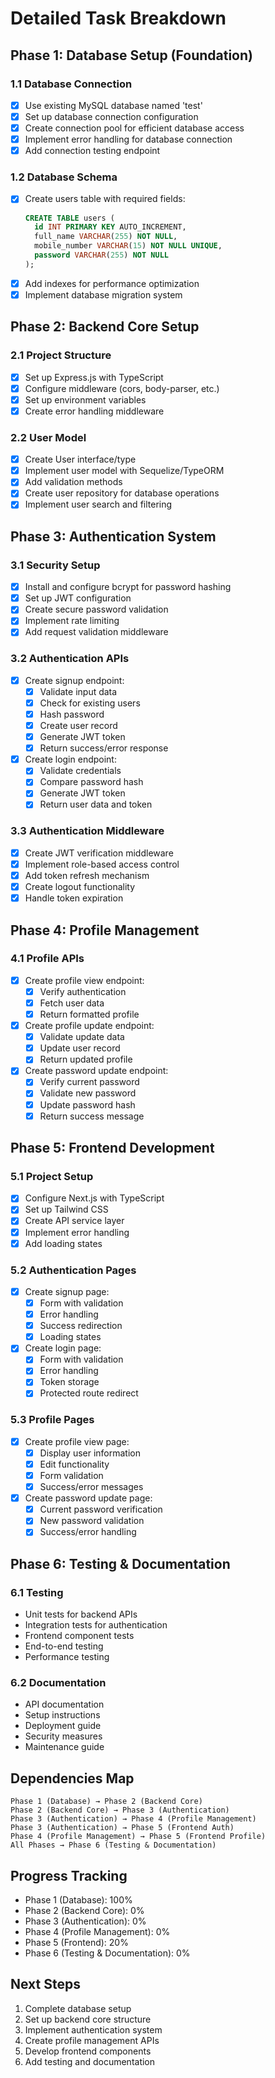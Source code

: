 # Detailed Task Breakdown

## Phase 1: Database Setup (Foundation)
### 1.1 Database Connection
- [x] Use existing MySQL database named 'test'
- [x] Set up database connection configuration
- [x] Create connection pool for efficient database access
- [x] Implement error handling for database connection
- [x] Add connection testing endpoint

### 1.2 Database Schema
- [x] Create users table with required fields:
  ```sql
  CREATE TABLE users (
    id INT PRIMARY KEY AUTO_INCREMENT,
    full_name VARCHAR(255) NOT NULL,
    mobile_number VARCHAR(15) NOT NULL UNIQUE,
    password VARCHAR(255) NOT NULL
  );
  ```
- [x] Add indexes for performance optimization
- [x] Implement database migration system

## Phase 2: Backend Core Setup
### 2.1 Project Structure
- [x] Set up Express.js with TypeScript
- [x] Configure middleware (cors, body-parser, etc.)
- [x] Set up environment variables
- [x] Create error handling middleware

### 2.2 User Model
- [x] Create User interface/type
- [x] Implement user model with Sequelize/TypeORM
- [x] Add validation methods
- [x] Create user repository for database operations
- [x] Implement user search and filtering

## Phase 3: Authentication System
### 3.1 Security Setup
- [x] Install and configure bcrypt for password hashing
- [x] Set up JWT configuration
- [x] Create secure password validation
- [x] Implement rate limiting
- [x] Add request validation middleware

### 3.2 Authentication APIs
- [x] Create signup endpoint:
  - [x] Validate input data
  - [x] Check for existing users
  - [x] Hash password
  - [x] Create user record
  - [x] Generate JWT token
  - [x] Return success/error response

- [x] Create login endpoint:
  - [x] Validate credentials
  - [x] Compare password hash
  - [x] Generate JWT token
  - [x] Return user data and token

### 3.3 Authentication Middleware
- [x] Create JWT verification middleware
- [x] Implement role-based access control
- [x] Add token refresh mechanism
- [x] Create logout functionality
- [x] Handle token expiration

## Phase 4: Profile Management
### 4.1 Profile APIs
- [x] Create profile view endpoint:
  - [x] Verify authentication
  - [x] Fetch user data
  - [x] Return formatted profile

- [x] Create profile update endpoint:
  - [x] Validate update data
  - [x] Update user record
  - [x] Return updated profile

- [x] Create password update endpoint:
  - [x] Verify current password
  - [x] Validate new password
  - [x] Update password hash
  - [x] Return success message

## Phase 5: Frontend Development
### 5.1 Project Setup
- [x] Configure Next.js with TypeScript
- [x] Set up Tailwind CSS
- [x] Create API service layer
- [x] Implement error handling
- [x] Add loading states

### 5.2 Authentication Pages
- [x] Create signup page:
  - [x] Form with validation
  - [x] Error handling
  - [x] Success redirection
  - [x] Loading states

- [x] Create login page:
  - [x] Form with validation
  - [x] Error handling
  - [x] Token storage
  - [x] Protected route redirect

### 5.3 Profile Pages
- [x] Create profile view page:
  - [x] Display user information
  - [x] Edit functionality
  - [x] Form validation
  - [x] Success/error messages

- [x] Create password update page:
  - [x] Current password verification
  - [x] New password validation
  - [x] Success/error handling

## Phase 6: Testing & Documentation
### 6.1 Testing
- Unit tests for backend APIs
- Integration tests for authentication
- Frontend component tests
- End-to-end testing
- Performance testing

### 6.2 Documentation
- API documentation
- Setup instructions
- Deployment guide
- Security measures
- Maintenance guide

## Dependencies Map
```
Phase 1 (Database) → Phase 2 (Backend Core)
Phase 2 (Backend Core) → Phase 3 (Authentication)
Phase 3 (Authentication) → Phase 4 (Profile Management)
Phase 3 (Authentication) → Phase 5 (Frontend Auth)
Phase 4 (Profile Management) → Phase 5 (Frontend Profile)
All Phases → Phase 6 (Testing & Documentation)
```

## Progress Tracking
- Phase 1 (Database): 100%
- Phase 2 (Backend Core): 0%
- Phase 3 (Authentication): 0%
- Phase 4 (Profile Management): 0%
- Phase 5 (Frontend): 20%
- Phase 6 (Testing & Documentation): 0%

## Next Steps
1. Complete database setup
2. Set up backend core structure
3. Implement authentication system
4. Create profile management APIs
5. Develop frontend components
6. Add testing and documentation 
